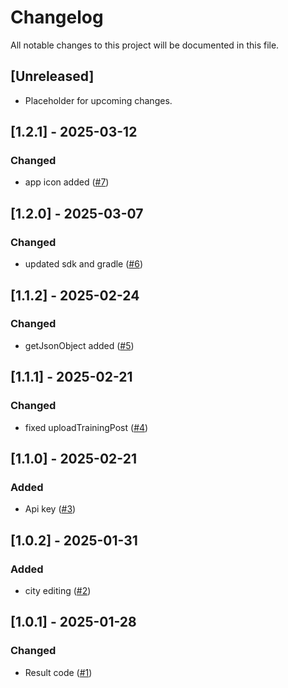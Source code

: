 # Changelog

All notable changes to this project will be documented in this file.

## [Unreleased]
- Placeholder for upcoming changes.

## [1.2.1] - 2025-03-12
### Changed
- app icon added  ([#7](https://github.com/mkizhevsk/tiny_fitness_android/pull/7))

## [1.2.0] - 2025-03-07
### Changed
- updated sdk and gradle  ([#6](https://github.com/mkizhevsk/tiny_fitness_android/pull/6))

## [1.1.2] - 2025-02-24
### Changed
- getJsonObject added  ([#5](https://github.com/mkizhevsk/tiny_fitness_android/pull/5))

## [1.1.1] - 2025-02-21
### Changed
- fixed uploadTrainingPost  ([#4](https://github.com/mkizhevsk/tiny_fitness_android/pull/4))

## [1.1.0] - 2025-02-21
### Added
- Api key  ([#3](https://github.com/mkizhevsk/tiny_fitness_android/pull/3))

## [1.0.2] - 2025-01-31
### Added
- city editing  ([#2](https://github.com/mkizhevsk/tiny_fitness_android/pull/2))

## [1.0.1] - 2025-01-28
### Changed
- Result code ([#1](https://github.com/mkizhevsk/tiny_fitness_android/pull/1))
